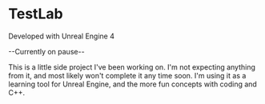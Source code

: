 # TestLab

Developed with Unreal Engine 4

--Currently on pause--

This is a little side project I've been working on. I'm not expecting anything from it, and most likely won't complete it any time soon. I'm using it as a learning tool for Unreal Engine, and the more fun concepts with coding and C++.
